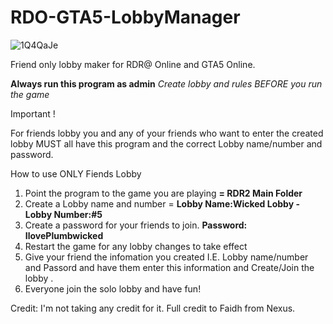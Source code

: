 # RDO-GTA5-LobbyManager

![1Q4QaJe](https://github.com/plumbwick3d/RDO-GTA5-LobbyManager/assets/160573347/b3724fb8-746c-41b8-92a9-568739b7c6e0)

Friend only lobby maker for RDR@ Online and GTA5 Online.

**Always run this program as admin**
_Create lobby and rules BEFORE you run the game_

Important !

For friends lobby you and any of your friends who want to enter the created lobby MUST all have this program and the correct Lobby name/number and password.



How to use ONLY Fiends Lobby


1. Point the program to the game you are playing **= RDR2 Main Folder**
2. Create a Lobby name and number = **Lobby Name:Wicked Lobby - Lobby Number:#5**
3. Create a password for your friends to join. **Password: IlovePlumbwicked**
4. Restart the game for any lobby changes to take effect
5. Give your friend the infomation you created I.E. Lobby name/number and Passord and have them enter this information and Create/Join the lobby .
6. Everyone join the solo lobby and have fun!
   
Credit:
I'm not taking any credit for it. Full credit to Faidh from Nexus.
